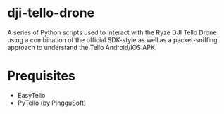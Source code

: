 # dji-tello-drone
A series of Python scripts used to interact with the Ryze DJI Tello Drone using a combination of the official SDK-style as well as a packet-sniffing approach to understand the Tello Android/iOS APK.


# Prequisites
* EasyTello
* PyTello (by PingguSoft)
